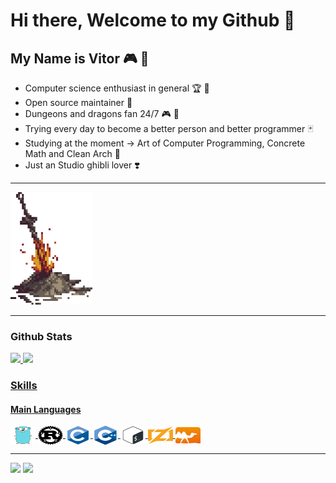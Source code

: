 # Hi there, Welcome to my Github 👋
## My Name is Vitor :video_game: :game_die:

- Computer science enthusiast in general :trophy: :rice_cracker:
- Open source maintainer :cowboy_hat_face:
- Dungeons and dragons fan 24/7 :video_game: :space_invader:
- Trying every day to become a better person and better programmer :black_joker:
- Studying at the moment -> Art of Computer Programming, Concrete Math and Clean Arch :flower_playing_cards:
- Just an Studio ghibli lover :heavy_heart_exclamation:
---

<img src="/images/bonfire.gif" height="180em" />

---
### Github Stats
<a href="https://github.com/vitorsavian">
  <img height="180em" src="https://github-readme-stats-eight-theta.vercel.app/api?username=vitorsavian&show_icons=true&theme=dracula&include_all_commits=true&count_private=true"/>
  <img height="180em" src="https://github-readme-stats-eight-theta.vercel.app/api/top-langs/?username=vitorsavian&layout=compact&langs_count=8&theme=dracula"/>
<div>

### Skills
#### Main Languages
<img align="center" alt="Vitor-Go" height="30" width="40" src="https://raw.githubusercontent.com/devicons/devicon/master/icons/go/go-original.svg">
<img align="center" alt="Vitor-Rust" height="30" width="40" src="https://raw.githubusercontent.com/devicons/devicon/master/icons/rust/rust-plain.svg">
<img align="center" alt="Vitor-C" height="30" width="40" src="https://raw.githubusercontent.com/devicons/devicon/master/icons/c/c-original.svg">
<img align="center" alt="Vitor-Cpp" height="30" width="40" src="https://raw.githubusercontent.com/devicons/devicon/master/icons/cplusplus/cplusplus-original.svg">
<img align="center" alt="Vitor-Bash" height="30" width="40" src="https://raw.githubusercontent.com/devicons/devicon/master/icons/bash/bash-original.svg">
<img align="center" alt="Vitor-Zig" height="30" width="40" src="https://raw.githubusercontent.com/devicons/devicon/master/icons/zig/zig-original.svg">
<img align="center" alt="Vitor-Ocaml" height="30" width="40" src="https://raw.githubusercontent.com/devicons/devicon/master/icons/ocaml/ocaml-original.svg">

---
  
<div>
  <a href = "mailto: vitorandresaviandev@gmail.com"><img src="https://img.shields.io/badge/-Gmail-%23EA4335?style=for-the-badge&logo=gmail&logoColor=white" target="_blank"></a>
  <a href="https://www.linkedin.com/in/vitorsavian/" target="_blank"><img src="https://img.shields.io/badge/-LinkedIn-%230077B5?style=for-the-badge&logo=linkedin&logoColor=white" target="_blank"></a>
</div>
